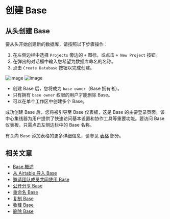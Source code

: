 # 创建 Base

## 从头创建 Base

要从头开始创建新的数据库，请按照以下步骤操作：

1. 在左侧边栏中选择 `Projects` 旁边的 `+` 图标，或点击 `+ New Project` 按钮。
2. 在弹出的对话框中输入您希望为数据库命名的名称。
3. 点击 `Create Database` 按钮以完成创建。

![image](https://docs.nocodb.com/assets/images/base-create-1-c677c7eef550784eeafc201d4b92cf24.png) ![image](https://docs.nocodb.com/assets/images/base-create-2-d26dbc197203d898f5cc7db86df26aea.png)

- 创建 Base 后，您将成为 `base owner`（Base 拥有者）。
- 只有拥有 `base owner` 权限的用户才能删除 Base。
- 可以在单个工作区中创建多个 Base。

成功创建 Base 后，您将被引导至 Base 仪表板，这是 Base 的主要登录页面。该中心集线器为用户提供了快速访问基本设置和协作工具等重要功能。要访问 Base 仪表板，只需点击左侧边栏中的 Base 名称。

有关向 Base 添加表格的更多详细信息，请参见 [表格](https://docs.nocodb.com/tables/create-table) 部分。

## 相关文章

- [Base 概述](https://docs.nocodb.com/bases/base-overview)
- [从 Airtable 导入 Base](https://docs.nocodb.com/bases/import-base-from-airtable)
- [邀请团队成员共同使用 Base](https://docs.nocodb.com/bases/base-collaboration)
- [公开分享 Base](https://docs.nocodb.com/bases/share-base)
- [重命名 Base](https://docs.nocodb.com/bases/actions-on-base#rename-base)
- [复制 Base](https://docs.nocodb.com/bases/actions-on-base#duplicate-base)
- [收藏 Base](https://docs.nocodb.com/bases/actions-on-base#star-base)
- [删除 Base](https://docs.nocodb.com/bases/actions-on-base#delete-base)
